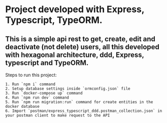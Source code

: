 # Project developed with Express, Typescript, TypeORM.

## This is a simple api rest to get, create, edit and deactivate (not delete) users, all this developed with hexagonal architecture, ddd, Express, typescript and TypeORM.


Steps to run this project:
```
1. Run `npm i` command
2. Setup database settings inside `ormconfig.json` file
3. Run `docker-compose up` command
4. Run `npm run dev` command
5. Run `npm run migration:run` command for create entities in the docker database
6. Import `postman/express_typescript_ddd.postman_collection.json` in your postman client to make request to the API
```
